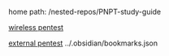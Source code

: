 home path: /nested-repos/PNPT-study-guide

[wireless pentest](/practical-ethical-hacking/intro.md#wireless-pentest)

[external pentest](/practical-ethical-hacking/intro.md#external-network-pentest)
../.obsidian/bookmarks.json
